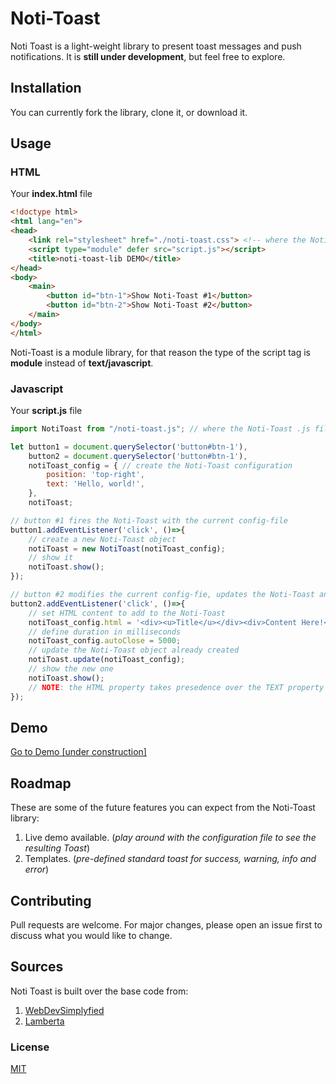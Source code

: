 # Noti-Toast
Noti Toast is a light-weight library to present toast messages and push notifications. It is **still under development**, but feel free to explore.

## Installation
You can currently fork the library, clone it, or download it.

## Usage

### HTML
Your **index.html** file
```html
<!doctype html>
<html lang="en">
<head>
    <link rel="stylesheet" href="./noti-toast.css"> <!-- where the Noti-Toast .css file is located -->
    <script type="module" defer src="script.js"></script>
    <title>noti-toast-lib DEMO</title>
</head>
<body>
    <main>
        <button id="btn-1">Show Noti-Toast #1</button>
        <button id="btn-2">Show Noti-Toast #2</button>
    </main>
</body>
</html>
```
Noti-Toast is a module library, for that reason the type of the script tag is **module** instead of **text/javascript**.
### Javascript
Your **script.js** file
```javascript
import NotiToast from "/noti-toast.js"; // where the Noti-Toast .js file is located

let button1 = document.querySelector('button#btn-1'),
    button2 = document.querySelector('button#btn-1'),
    notiToast_config = { // create the Noti-Toast configuration
        position: 'top-right',
        text: 'Hello, world!',
    },
    notiToast;

// button #1 fires the Noti-Toast with the current config-file
button1.addEventListener('click', ()=>{
    // create a new Noti-Toast object
    notiToast = new NotiToast(notiToast_config);
    // show it
    notiToast.show();
});

// button #2 modifies the current config-fie, updates the Noti-Toast and fires it
button2.addEventListener('click', ()=>{
    // set HTML content to add to the Noti-Toast
    notiToast_config.html = '<div><u>Title</u></div><div>Content Here!</div>';
    // define duration in milliseconds
    notiToast_config.autoClose = 5000;
    // update the Noti-Toast object already created
    notiToast.update(notiToast_config);
    // show the new one
    notiToast.show();
    // NOTE: the HTML property takes presedence over the TEXT property
});
```

## Demo
[Go to Demo [under construction]](https://josepablorodriguez.github.io/noti-toast-lib/)

## Roadmap
These are some of the future features you can expect from the Noti-Toast library:
1. Live demo available. (*play around with the configuration file to see the resulting Toast*)
2. Templates. (*pre-defined standard toast for success, warning, info and error*)
## Contributing
Pull requests are welcome. For major changes, please open an issue first to discuss what you would like to change.

## Sources
Noti Toast is built over the base code from:

1. [WebDevSimplyfied](https://github.com/WebDevSimplified/live-toast-notification-library)
2. [Lamberta](https://gist.github.com/lamberta/3768814)

### License
[MIT](https://choosealicense.com/licenses/mit/)
